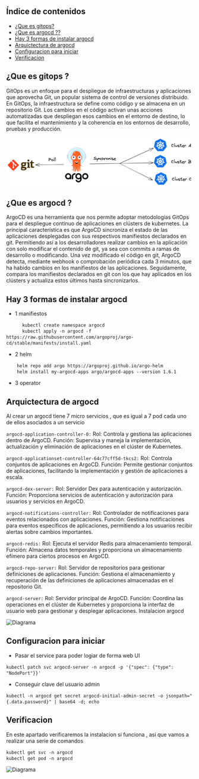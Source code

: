 ## Índice de contenidos
* [¿Que es gitops?](#item1)
* [ ¿Que es argocd ??](#item2)
* [Hay 3 formas de instalar argocd](#item3)
* [Arquictectura de argocd](#item4)
* [Configuracion para iniciar ](#item5)
* [Verificacion](#item6)
  
<a name="item1"></a>
## ¿Que es gitops ?

GitOps es un enfoque para el despliegue de infraestructuras y aplicaciones que aprovecha Git, un popular sistema de control de versiones distribuido. En GitOps, la infraestructura se define como código y se almacena en un repositorio Git. Los cambios en el código activan unas acciones automatizadas que despliegan esos cambios en el entorno de destino, lo que facilita el mantenimiento y la coherencia en los entornos de desarrollo, pruebas y producción.  

![Diagrama](https://github.com/Andherson333333/k8s/blob/main/Instalacion%20ArgoCD/imagenes/argocd-sync-flow.png)

 <a name="item2"></a>
## ¿Que es argocd ?
ArgoCD es una herramienta que nos permite adoptar metodologías GitOps para el despliegue continuo de aplicaciones en clústers de kubernetes.
La principal característica es que ArgoCD sincroniza el estado de las aplicaciones desplegadas con sus respectivos manifiestos declarados en git.
Permitiendo así a los desarrolladores realizar cambios en la aplicación con solo modificar el contenido de git, ya sea con commits a ramas de desarrollo o modificando. Una vez modificado el código en git, ArgoCD detecta, mediante webhook o comprobación periódica cada 3 minutos, que ha habido cambios en los manifiestos de las aplicaciones. Seguidamente, compara los manifiestos declarados en git con los que hay aplicados en los clústers y actualiza estos últimos hasta sincronizarlos.

<a name="item3"></a>
## Hay 3 formas de instalar argocd

 - 1 manifiestos
```
      kubectl create namespace argocd
      kubectl apply -n argocd -f https://raw.githubusercontent.com/argoproj/argo-cd/stable/manifests/install.yaml
```
 - 2 helm
```
    helm repo add argo https://argoproj.github.io/argo-helm
    helm install my-argocd-apps argo/argocd-apps --version 1.6.1
```
  - 3 operator

<a name="item4"></a>
## Arquictectura de argocd

 Al crear un argocd tiene 7 micro servicios , que es igual a 7 pod cada uno de ellos asociados a un servicio

`argocd-application-controller-0:`
Rol: Controla y gestiona las aplicaciones dentro de ArgoCD.
Función: Supervisa y maneja la implementación, actualización y eliminación de aplicaciones en el clúster de Kubernetes.
  
`argocd-applicationset-controller-64c77cff5d-tkcs2:`
Rol: Controla conjuntos de aplicaciones en ArgoCD.
Función: Permite gestionar conjuntos de aplicaciones, facilitando la implementación y gestión de aplicaciones a escala.

`argocd-dex-server:`
Rol: Servidor Dex para autenticación y autorización.
Función: Proporciona servicios de autenticación y autorización para usuarios y servicios en ArgoCD.
  
`argocd-notifications-controller:`
Rol: Controlador de notificaciones para eventos relacionados con aplicaciones.
Función: Gestiona notificaciones para eventos específicos de aplicaciones, permitiendo a los usuarios recibir alertas sobre cambios importantes.
  
`argocd-redis:`
Rol: Ejecuta el servidor Redis para almacenamiento temporal.
Función: Almacena datos temporales y proporciona un almacenamiento efímero para ciertos procesos en ArgoCD.
  
`argocd-repo-server:`
Rol: Servidor de repositorios para gestionar definiciones de aplicaciones.
Función: Gestiona el almacenamiento y recuperación de las definiciones de aplicaciones almacenadas en el repositorio Git.
  
`argocd-server:`
Rol: Servidor principal de ArgoCD.
Función: Coordina las operaciones en el clúster de Kubernetes y proporciona la interfaz de usuario web para gestionar y desplegar aplicaciones.
Instalacion argocd

![Diagrama]()

<a name="item5"></a>
## Configuracion para iniciar 

- Pasar el service para poder logiar de forma web UI
```
kubectl patch svc argocd-server -n argocd -p '{"spec": {"type": "NodePort"}}'
```
- Conseguir clave del usuario admin
 ```
kubectl -n argocd get secret argocd-initial-admin-secret -o jsonpath="{.data.password}" | base64 -d; echo
```

<a name="item6"></a>
## Verificacion 

En este apartado verificaremos la instalacion si funciona , asi que vamos a realizar una serie de comandos 

```
kubectl get svc -n argocd
kubectl get pod -n argocd
```

![Diagrama]()


